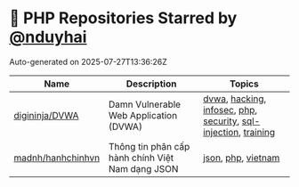 # 🌟 PHP Repositories Starred by [@nduyhai](https://github.com/nduyhai)

Auto-generated on 2025-07-27T13:36:26Z

| Name | Description | Topics |
|------|-------------|-------|
| [digininja/DVWA](https://github.com/digininja/DVWA) | Damn Vulnerable Web Application (DVWA) | [dvwa](https://github.com/topics/dvwa), [hacking](https://github.com/topics/hacking), [infosec](https://github.com/topics/infosec), [php](https://github.com/topics/php), [security](https://github.com/topics/security), [sql-injection](https://github.com/topics/sql-injection), [training](https://github.com/topics/training) |
| [madnh/hanhchinhvn](https://github.com/madnh/hanhchinhvn) | Thông tin phân cấp hành chính Việt Nam dạng JSON | [json](https://github.com/topics/json), [php](https://github.com/topics/php), [vietnam](https://github.com/topics/vietnam) |
